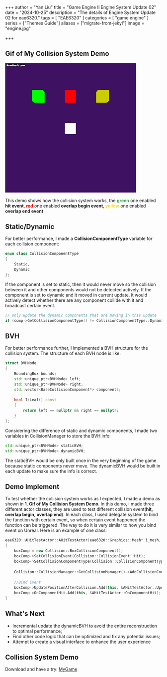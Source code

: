 +++
author = "Yan Liu"
title = "Game Engine II Engine System Update 02"
date = "2024-10-25"
description = "The details of Engine System Update 02 for eae6320."
tags = [
    "EAE6320"
]
categories = [
    "game engine"
]
series = ["Themes Guide"]
aliases = ["migrate-from-jekyl"]
image = "engine.jpg"

+++

## Gif of My Collision System Demo

<img src="Honeycam 2024-11-05 12-28-08.gif" alt="Honeycam 2024-11-05 12-28-08" style="zoom:67%;" />

This demo shows how the collision system works, the <font color="#38A84E">**green**</font> one enabled **hit event**, <font color=red>**red**</font> one enabled **overlap begin event**,  <font color="#F7DB17">**yellow**</font> one enabled **overlap end event**



## Static/Dynamic

For better performance, I made a **CollisionComponentType** variable for each collision component:

~~~c++
enum class CollisionComponentType
{
    Static,
    Dynamic
};
~~~

If the component is set to static, then it would never move so the collision between it and other components would not be detected actively. If the component is set to dynamic and it moved in current update, it would actively detect whether there are any component collide with it and broadcast certain event.

~~~c++
// only update the dynamic components that are moving in this update
if (comp->GetCollisionComponentType() != CollisionComponentType::Dynamic || !comp->bIsMoving) continue;
~~~



## BVH

For better performance further, I implemented a BVH structure for the collision system. The structure of each BVH node is like:

~~~c++
struct BVHNode 
{
    BoundingBox bounds;
    std::unique_ptr<BVHNode> left;
    std::unique_ptr<BVHNode> right;
    std::vector<BaseCollisionComponent*> components;

    bool IsLeaf() const 
    {
        return left == nullptr && right == nullptr;
    }
};
~~~

Considering the difference of static and dynamic components, I made two variables in CollisionManager to store the BVH info:

~~~c++
std::unique_ptr<BVHNode> staticBVH;
std::unique_ptr<BVHNode> dynamicBVH;
~~~

The staticBVH would be only built once in the very beginning of the game because static components never move. The dynamicBVH would be built in each update to make sure the info is correct.



## Demo Implement

To test whether the collision system works as I expected, I made a demo as shown in **1. Gif of My Collision System Demo**. In this demo, I made three different actor classes, they are used to test different collision event(**hit, overlap begin, overlap end**). In each class, I used delegate system to bind the function with certain event, so when certain event happened the function can be triggered. The way to do it is very similar to how you bind event on Unreal. Here is an example of one class:

~~~c++
eae6320::AHitTestActor::AHitTestActor(eae6320::Graphics::Mesh* i_mesh, eae6320::Graphics::Effect* i_effect) : GameFramework::AActor(i_mesh, i_effect)
{
    boxComp = new Collision::BoxCollisionComponent();
    boxComp->SetCollisionEvent(Collision::CollisionEvent::Hit);
    boxComp->SetCollisionComponentType(Collision::CollisionComponentType::Static);

    Collision::CollisionManager::GetCollisionManager()->AddCollisionComponent(*boxComp);

    //Bind Event
    boxComp->UpdatePositionAfterCollision.Add(this, &AHitTestActor::UpdatePosition);
    boxComp->OnComponentHit.Add(this, &AHitTestActor::OnComponentHit);
}
~~~



## What's Next

- Incremental update the dynamicBVH to avoid the entire reconstruction to optimal performance;
- Find other code logic that can be optimized and fix any potential issues;
- Attempt to create a visual interface to enhance the user experience



## Collision System Demo

Download and have a try: [MyGame](https://drive.google.com/uc?export=download&id=1PNvfhmmaixJHxYpNe8DRQPGUtY_JG6oA)
